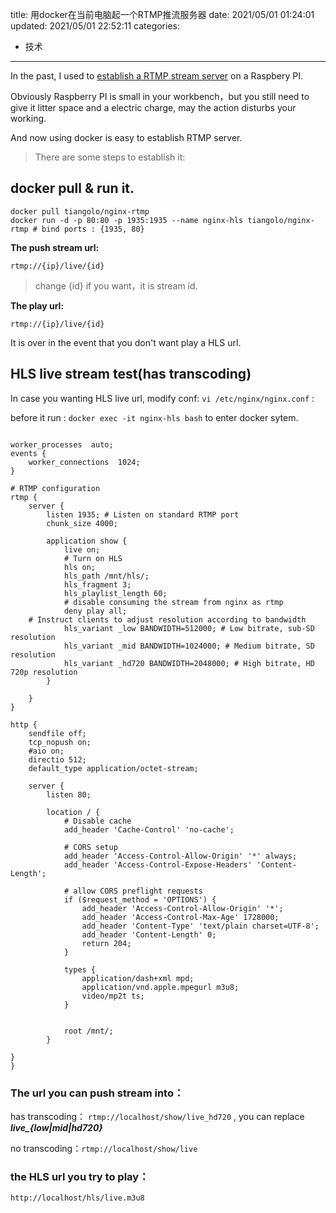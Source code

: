 title: 用docker在当前电脑起一个RTMP推流服务器
date: 2021/05/01 01:24:01
updated: 2021/05/01 22:52:11
categories:
- 技术
---

In the past, I used to [establish a RTMP stream server](https://www.cameraremote.de/how-to-setup-a-rtmp-streaming-server-on-raspberry-pi-e-g-for-gopro-cameras/) on a Raspbery PI.

Obviously Raspberry PI is small in your workbench，but you still need to give it litter space and a electric charge, 
may the action disturbs your working. 

And now using docker is easy to establish RTMP server.

> There are some steps to establish it:


## docker pull & run it.

``` shell script
docker pull tiangolo/nginx-rtmp
docker run -d -p 80:80 -p 1935:1935 --name nginx-hls tiangolo/nginx-rtmp # bind ports : {1935, 80}
```

**The push stream url:** 

`rtmp://{ip}/live/{id}`

> change {id} if you want，it is stream id.

**The play url:** 

`rtmp://{ip}/live/{id}`

It is over in the event that you don't want play a HLS url.


## HLS live stream test(has transcoding)

In case you wanting HLS live url, modify  conf: `vi /etc/nginx/nginx.conf` :

before it run : `docker exec -it nginx-hls bash` to enter docker sytem.
```

worker_processes  auto;
events {
    worker_connections  1024;
}

# RTMP configuration
rtmp {
    server {
        listen 1935; # Listen on standard RTMP port
        chunk_size 4000;

        application show {
            live on;
            # Turn on HLS
            hls on;
            hls_path /mnt/hls/;
            hls_fragment 3;
            hls_playlist_length 60;
            # disable consuming the stream from nginx as rtmp
            deny play all;
    # Instruct clients to adjust resolution according to bandwidth
            hls_variant _low BANDWIDTH=512000; # Low bitrate, sub-SD resolution
            hls_variant _mid BANDWIDTH=1024000; # Medium bitrate, SD resolution
            hls_variant _hd720 BANDWIDTH=2048000; # High bitrate, HD 720p resolution
        }

    }
}

http {
    sendfile off;
    tcp_nopush on;
    #aio on;
    directio 512;
    default_type application/octet-stream;

    server {
        listen 80;

        location / {
            # Disable cache
            add_header 'Cache-Control' 'no-cache';

            # CORS setup
            add_header 'Access-Control-Allow-Origin' '*' always;
            add_header 'Access-Control-Expose-Headers' 'Content-Length';

            # allow CORS preflight requests
            if ($request_method = 'OPTIONS') {
                add_header 'Access-Control-Allow-Origin' '*';
                add_header 'Access-Control-Max-Age' 1728000;
                add_header 'Content-Type' 'text/plain charset=UTF-8';
                add_header 'Content-Length' 0;
                return 204;
            }

            types {
                application/dash+xml mpd;
                application/vnd.apple.mpegurl m3u8;
                video/mp2t ts;
            }


            root /mnt/;
        }

}
}

```


### The url you can push stream into：

has transcoding：
`rtmp://localhost/show/live_hd720` , you can replace ***live_{low|mid|hd720}***

no transcoding：`rtmp://localhost/show/live`

### the HLS url you try to play：

`http://localhost/hls/live.m3u8`
